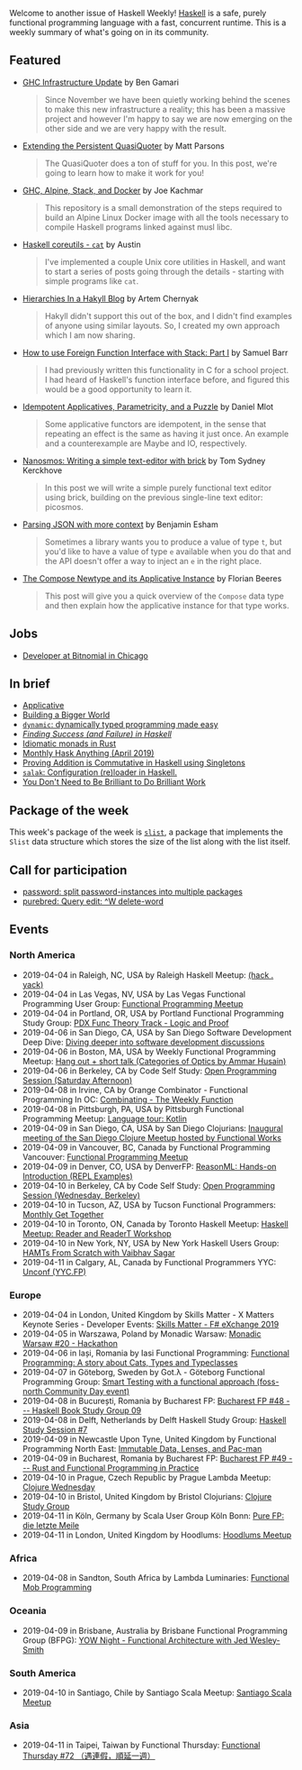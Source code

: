 <!-- 2019-04-04 unpublished -->

Welcome to another issue of Haskell Weekly!
[Haskell](https://www.haskell.org) is a safe, purely functional programming language with a fast, concurrent runtime.
This is a weekly summary of what's going on in its community.

## Featured

-   [GHC Infrastructure Update](https://www.haskell.org/ghc/blog/20190403-infra-status.html) by Ben Gamari

    > Since November we have been quietly working behind the scenes to make this new infrastructure a reality; this has been a massive project and however I'm happy to say we are now emerging on the other side and we are very happy with the result.

-   [Extending the Persistent QuasiQuoter](https://www.parsonsmatt.org/2019/03/30/extending_the_persistent_quasiquoter.html) by Matt Parsons

    > The QuasiQuoter does a ton of stuff for you. In this post, we're going to learn how to make it work for you!

-   [GHC, Alpine, Stack, and Docker](https://github.com/jkachmar/alpine-haskell-stack/tree/f6079bb41a8fdcf7bc52c4bd8dfc11b85bec84a6) by Joe Kachmar

    > This repository is a small demonstration of the steps required to build an Alpine Linux Docker image with all the tools necessary to compile Haskell programs linked against musl libc.

-   [Haskell coreutils - `cat`](https://anardil.net/2019/haskell-coreutils-cat.html) by Austin

    > I've implemented a couple Unix core utilities in Haskell, and want to start a series of posts going through the details - starting with simple programs like `cat`.

-   [Hierarchies In a Hakyll Blog](https://hackeryarn.com/post/hierarchies-in-hakyll/) by  Artem Chernyak

    > Hakyll didn't support this out of the box, and I didn't find examples of anyone using similar layouts. So, I created my own approach which I am now sharing.

-   [How to use Foreign Function Interface with Stack: Part I](https://medium.com/@sbarr_67566/how-to-use-foreign-function-interface-with-stack-part-i-9ca1074c7fb) by Samuel Barr

    > I had previously written this functionality in C for a school project. I had heard of Haskell's function interface before, and figured this would be a good opportunity to learn it.

-   [Idempotent Applicatives, Parametricity, and a Puzzle](https://duplode.github.io/posts/idempotent-applicatives-parametricity-and-a-puzzle.html) by Daniel Mlot

    > Some applicative functors are idempotent, in the sense that repeating an effect is the same as having it just once. An example and a counterexample are Maybe and IO, respectively.

-   [Nanosmos: Writing a simple text-editor with brick](https://cs-syd.eu/posts/2019-03-28-nanosmos) by Tom Sydney Kerckhove

    > In this post we will write a simple purely functional text editor using brick, building on the previous single-line text editor: picosmos.

-   [Parsing JSON with more context](https://esham.io/2019/03/parsing-json-with-more-context) by Benjamin Esham

    > Sometimes a library wants you to produce a value of type `t`, but you'd like to have a value of type `e` available when you do that and the API doesn't offer a way to inject an `e` in the right place.

-   [The Compose Newtype and its Applicative Instance](https://fbrs.io/applicative-compose/) by Florian Beeres

    > This post will give you a quick overview of the `Compose` data type and then explain how the applicative instance for that type works.

## Jobs

-   [Developer at Bitnomial in Chicago](https://np.reddit.com/r/haskell/comments/b85odr/job_bitnomial_chicago_il/)

## In brief

-   [Applicative](https://typeclasses.com/news/2019-03-applicative)
-   [Building a Bigger World](https://mmhaskell.com/blog/2019/4/1/building-a-bigger-world)
-   [`dynamic`: dynamically typed programming made easy](https://github.com/chrisdone/dynamic/tree/e90b1d8fc8599b33ee355d42215cf06c7f59b077)
-   [*Finding Success (and Failure) in Haskell*](https://leanpub.com/finding-success-in-haskell)
-   [Idiomatic monads in Rust](https://varkor.github.io/blog/2019/03/28/idiomatic-monads-in-rust.html)
-   [Monthly Hask Anything (April 2019)](https://np.reddit.com/r/haskell/comments/b7pyqr/monthly_hask_anything_april_2019/)
-   [Proving Addition is Commutative in Haskell using Singletons](http://www.philipzucker.com/proving-addition-is-commutative-in-haskell-using-singletons/)
-   [`salak`: Configuration (re)loader in Haskell.](https://github.com/leptonyu/salak/tree/3ca1c233bb1311c15b3d42b6c2821db6cc9bf580)
-   [You Don't Need to Be Brilliant to Do Brilliant Work](https://sandymaguire.me/blog/brilliance/)

## Package of the week

This week's package of the week is [`slist`](https://hackage.haskell.org/package/slist-0.0.0), a package that implements the `Slist` data structure which stores the size of the list along with the list itself.

## Call for participation

-   [password: split password-instances into multiple packages](https://github.com/cdepillabout/password/issues/1)
-   [purebred: Query edit: ^W delete-word](https://github.com/purebred-mua/purebred/issues/280)

## Events

### North America

- 2019-04-04 in Raleigh, NC, USA by Raleigh Haskell Meetup: [(hack . yack)](https://www.meetup.com/Raleigh-Haskell-Meetup/events/nsfsnqyzgbgb/)
- 2019-04-04 in Las Vegas, NV, USA by Las Vegas Functional Programming User Group: [Functional Programming Meetup](https://www.meetup.com/las-vegas-functional-programming/events/jkznkqyzgbgb/)
- 2019-04-04 in Portland, OR, USA by Portland Functional Programming Study Group: [PDX Func Theory Track - Logic and Proof](https://www.meetup.com/Portland-Functional-Programming-Study-Group/events/mpwwbqyzfbkc/)
- 2019-04-06 in San Diego, CA, USA by San Diego Software Development Deep Dive: [Diving deeper into software development discussions ](https://www.meetup.com/San-Diego-Software-Development-Deep-Dive/events/mtzbkqyzgbjb/)
- 2019-04-06 in Boston, MA, USA by Weekly Functional Programming Meetup: [Hang out + short talk (Categories of Optics by Ammar Husain)](https://www.meetup.com/Weekly-Functional-Programming-Meetup/events/qlbnvqyzgbjb/)
- 2019-04-06 in Berkeley, CA by Code Self Study: [Open Programming Session (Saturday Afternoon)](https://www.meetup.com/codeselfstudy/events/dkwpzpyzgbjb/)
- 2019-04-08 in Irvine, CA by Orange Combinator - Functional Programming In OC: [Combinating - The Weekly Function](https://www.meetup.com/orange-combinator/events/lxvjrpyzgblb/)
- 2019-04-08 in Pittsburgh, PA, USA by Pittsburgh Functional Programming Meetup: [Language tour: Kotlin](https://www.meetup.com/Pittsburgh-Functional-Programming-Meetup/events/gctsjlyzgblb/)
- 2019-04-09 in San Diego, CA, USA by San Diego Clojurians: [Inaugural meeting of the San Diego Clojure Meetup hosted by Functional Works](https://www.meetup.com/San-Diego-Clojure-Meetup/events/259941637/)
- 2019-04-09 in Vancouver, BC, Canada by Functional Programming Vancouver: [Functional Programming Meetup](https://www.meetup.com/Functional-Programming-Vancouver/events/vcqjrqyzgbmb/)
- 2019-04-09 in Denver, CO, USA by DenverFP: [ReasonML: Hands-on Introduction (REPL Examples)](https://www.meetup.com/denverfp/events/260017096/)
- 2019-04-10 in Berkeley, CA by Code Self Study: [Open Programming Session (Wednesday, Berkeley)](https://www.meetup.com/codeselfstudy/events/tzgvnqyzgbnb/)
- 2019-04-10 in Tucson, AZ, USA by Tucson Functional Programmers: [Monthly Get Together](https://www.meetup.com/Tucson-Functional-Programmers/events/zzmznlyzgbnb/)
- 2019-04-10 in Toronto, ON, Canada by Toronto Haskell Meetup: [Haskell Meetup: Reader and ReaderT Workshop](https://www.meetup.com/meetup-group-evRITRtT/events/259506906/)
- 2019-04-10 in New York, NY, USA by New York Haskell Users Group: [HAMTs From Scratch with Vaibhav Sagar](https://www.meetup.com/NY-Haskell/events/259782984/)
- 2019-04-11 in Calgary, AL, Canada by Functional Programmers YYC: [Unconf (YYC.FP)](https://www.meetup.com/Functional-Programmers-YYC/events/tqfjpqyzgbpb/)

### Europe

- 2019-04-04 in London, United Kingdom by Skills Matter - X Matters Keynote Series - Developer Events: [Skills Matter - F# eXchange 2019](https://www.meetup.com/skillsmatter/events/258898379/)
- 2019-04-05 in Warszawa, Poland by Monadic Warsaw: [Monadic Warsaw #20 - Hackathon](https://www.meetup.com/Monadic-Warsaw/events/259931991/)
- 2019-04-06 in Iași, Romania by Iasi Functional Programming: [Functional Programming: A story about Cats, Types and Typeclasses](https://www.meetup.com/iasi-fp/events/259697576/)
- 2019-04-07 in Göteborg, Sweden by Got.λ - Göteborg Functional Programming Group: [Smart Testing with a functional approach (foss-north Community Day event)](https://www.meetup.com/got-lambda/events/259965014/)
- 2019-04-08 in București, Romania by Bucharest FP: [Bucharest FP #48 --- Haskell Book Study Group 09](https://www.meetup.com/bucharestfp/events/260273095/)
- 2019-04-08 in Delft, Netherlands by Delft Haskell Study Group: [Haskell Study Session #7](https://www.meetup.com/Delft-Haskell-Study-Group/events/260256667/)
- 2019-04-09 in Newcastle Upon Tyne, United Kingdom by Functional Programming North East: [Immutable Data, Lenses, and Pac-man](https://www.meetup.com/fpnortheast/events/txmjtqyzgbmb/)
- 2019-04-09 in Bucharest, Romania by Bucharest FP: [Bucharest FP #49 --- Rust and Functional Programming in Practice](https://www.meetup.com/bucharestfp/events/259672103/)
- 2019-04-10 in Prague, Czech Republic by Prague Lambda Meetup: [Clojure Wednesday](https://www.meetup.com/Lambda-Meetup-Group/events/260321415/)
- 2019-04-10 in Bristol, United Kingdom by Bristol Clojurians: [Clojure Study Group](https://www.meetup.com/Bristol-Clojurians/events/nwvqlqyzgbnb/)
- 2019-04-11 in Köln, Germany by Scala User Group Köln Bonn: [Pure FP: die letzte Meile](https://www.meetup.com/Scala-User-Group-Koln-Bonn/events/260272782/)
- 2019-04-11 in London, United Kingdom by Hoodlums: [Hoodlums Meetup](https://www.meetup.com/hoodlums/events/hrbdtnyzgbpb/)

### Africa

- 2019-04-08 in Sandton, South Africa by Lambda Luminaries: [Functional Mob Programming](https://www.meetup.com/lambda-luminaries/events/bgngtqyzgblb/)

### Oceania

- 2019-04-09 in Brisbane, Australia by Brisbane Functional Programming Group (BFPG): [YOW Night - Functional Architecture with Jed Wesley-Smith](https://www.meetup.com/Brisbane-Functional-Programming-Group/events/cfmrwlyzgbmb/)

### South America

- 2019-04-10 in Santiago, Chile by Santiago Scala Meetup: [Santiago Scala Meetup](https://www.meetup.com/Santiago-Scala-Meetup/events/hfvtlpyzgbgb/)

### Asia

- 2019-04-11 in Taipei, Taiwan by Functional Thursday: [Functional Thursday #72 （遇連假，順延一週）](https://www.meetup.com/Functional-Thursday/events/259922863/)

